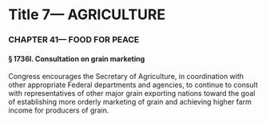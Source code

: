
# Title 7— AGRICULTURE
### CHAPTER 41— FOOD FOR PEACE
#### § 1736l. Consultation on grain marketing

Congress encourages the Secretary of Agriculture, in coordination with other appropriate Federal departments and agencies, to continue to consult with representatives of other major grain exporting nations toward the goal of establishing more orderly marketing of grain and achieving higher farm income for producers of grain.
